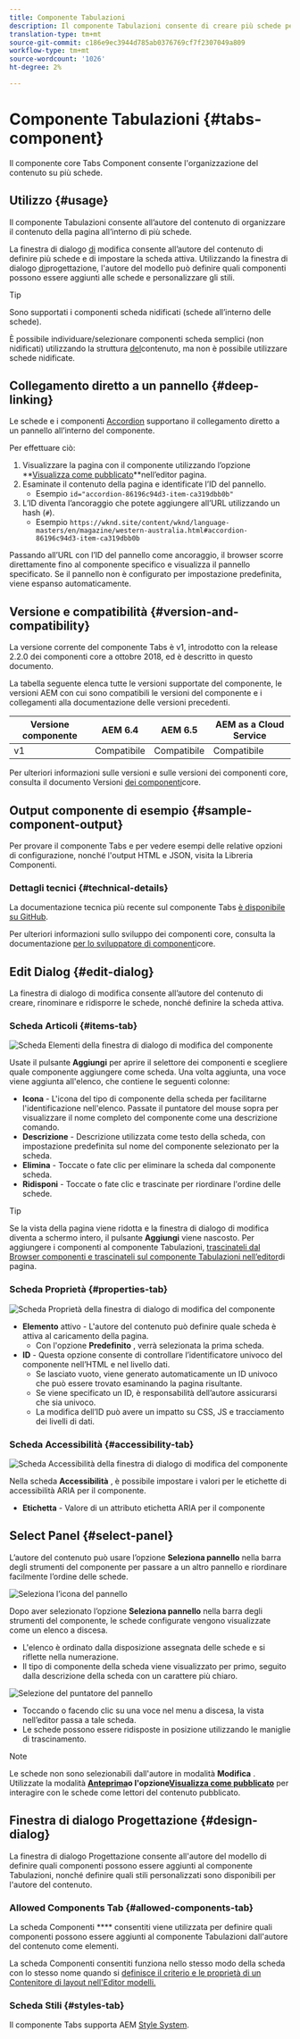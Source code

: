 ```yaml
---
title: Componente Tabulazioni
description: Il componente Tabulazioni consente di creare più schede per disporre il contenuto su una pagina.
translation-type: tm+mt
source-git-commit: c186e9ec3944d785ab0376769cf7f2307049a809
workflow-type: tm+mt
source-wordcount: '1026'
ht-degree: 2%

---
```



# Componente Tabulazioni {#tabs-component}

Il componente core Tabs Component consente l&#39;organizzazione del contenuto su più schede.

## Utilizzo {#usage}

Il componente Tabulazioni consente all’autore del contenuto di organizzare il contenuto della pagina all’interno di più schede.

La finestra di dialogo [di](#edit-dialog) modifica consente all’autore del contenuto di definire più schede e di impostare la scheda attiva. Utilizzando la finestra di dialogo [di](#design-dialog)progettazione, l&#39;autore del modello può definire quali componenti possono essere aggiunti alle schede e personalizzare gli stili.

>[!TIP]
>
>Sono supportati i componenti scheda nidificati (schede all’interno delle schede).
>
>È possibile individuare/selezionare componenti scheda semplici (non nidificati) utilizzando la struttura [del](https://docs.adobe.com/content/help/en/experience-manager-cloud-service/sites/authoring/fundamentals/environment-tools.html#content-tree)contenuto, ma non è possibile utilizzare schede nidificate.

## Collegamento diretto a un pannello {#deep-linking}

Le schede e i componenti [Accordion](accordion.md) supportano il collegamento diretto a un pannello all’interno del componente.

Per effettuare ciò:

1. Visualizzare la pagina con il componente utilizzando l’opzione **[Visualizza come pubblicato](https://docs.adobe.com/content/help/en/experience-manager-65/authoring/authoring/editing-content.html#view-as-published)**nell’editor pagina.
1. Esaminate il contenuto della pagina e identificate l’ID del pannello.
   * Esempio `id="accordion-86196c94d3-item-ca319dbb0b"`
1. L’ID diventa l’ancoraggio che potete aggiungere all’URL utilizzando un hash (`#`).
   * Esempio `https://wknd.site/content/wknd/language-masters/en/magazine/western-australia.html#accordion-86196c94d3-item-ca319dbb0b`

Passando all’URL con l’ID del pannello come ancoraggio, il browser scorre direttamente fino al componente specifico e visualizza il pannello specificato. Se il pannello non è configurato per impostazione predefinita, viene espanso automaticamente.

## Versione e compatibilità {#version-and-compatibility}

La versione corrente del componente Tabs è v1, introdotto con la release 2.2.0 dei componenti core a ottobre 2018, ed è descritto in questo documento.

La tabella seguente elenca tutte le versioni supportate del componente, le versioni AEM con cui sono compatibili le versioni del componente e i collegamenti alla documentazione delle versioni precedenti.

| Versione componente | AEM 6.4   | AEM 6.5 | AEM as a Cloud Service |
|--- |--- |--- |---|
| v1 | Compatibile | Compatibile | Compatibile |

Per ulteriori informazioni sulle versioni e sulle versioni dei componenti core, consulta il documento Versioni [dei componenti](/help/versions.md)core.

## Output componente di esempio {#sample-component-output}

Per provare il componente Tabs e per vedere esempi delle relative opzioni di configurazione, nonché l&#39;output HTML e JSON, visita la Libreria [](https://adobe.com/go/aem_cmp_library_tabs)Componenti.

### Dettagli tecnici {#technical-details}

La documentazione tecnica più recente sul componente Tabs [è disponibile su GitHub](https://adobe.com/go/aem_cmp_tech_tabs_v1).

Per ulteriori informazioni sullo sviluppo dei componenti core, consulta la documentazione [per lo sviluppatore di componenti](/help/developing/overview.md)core.

## Edit Dialog {#edit-dialog}

La finestra di dialogo di modifica consente all’autore del contenuto di creare, rinominare e ridisporre le schede, nonché definire la scheda attiva.

### Scheda Articoli {#items-tab}

![Scheda Elementi della finestra di dialogo di modifica del componente](/help/assets/tabs-edit-items.png)

Usate il pulsante **Aggiungi** per aprire il selettore dei componenti e scegliere quale componente aggiungere come scheda. Una volta aggiunta, una voce viene aggiunta all&#39;elenco, che contiene le seguenti colonne:

* **Icona** - L&#39;icona del tipo di componente della scheda per facilitarne l&#39;identificazione nell&#39;elenco. Passate il puntatore del mouse sopra per visualizzare il nome completo del componente come una descrizione comando.
* **Descrizione** - Descrizione utilizzata come testo della scheda, con impostazione predefinita sul nome del componente selezionato per la scheda.
* **Elimina** - Toccate o fate clic per eliminare la scheda dal componente scheda.
* **Ridisponi** - Toccate o fate clic e trascinate per riordinare l&#39;ordine delle schede.

>[!TIP]
>
>Se la vista della pagina viene ridotta e la finestra di dialogo di modifica diventa a schermo intero, il pulsante **Aggiungi** viene nascosto. Per aggiungere i componenti al componente Tabulazioni, [trascinateli dal Browser componenti e trascinateli sul componente Tabulazioni nell’editor](https://docs.adobe.com/content/help/en/experience-manager-cloud-service/sites/authoring/fundamentals/editing-content.html#inserting-a-component)di pagina.

### Scheda Proprietà {#properties-tab}

![Scheda Proprietà della finestra di dialogo di modifica del componente](/help/assets/tabs-edit-properties.png)

* **Elemento** attivo - L&#39;autore del contenuto può definire quale scheda è attiva al caricamento della pagina.
   * Con l&#39;opzione **Predefinito** , verrà selezionata la prima scheda.
* **ID** - Questa opzione consente di controllare l’identificatore univoco del componente nell’HTML e nel livello [](/help/developing/data-layer/overview.md)dati.
   * Se lasciato vuoto, viene generato automaticamente un ID univoco che può essere trovato esaminando la pagina risultante.
   * Se viene specificato un ID, è responsabilità dell’autore assicurarsi che sia univoco.
   * La modifica dell’ID può avere un impatto su CSS, JS e tracciamento dei livelli di dati.

### Scheda Accessibilità {#accessibility-tab}

![Scheda Accessibilità della finestra di dialogo di modifica del componente](/help/assets/tabs-edit-accessibility.png)

Nella scheda **Accessibilità** , è possibile impostare i valori per le etichette di accessibilità [](https://www.w3.org/WAI/standards-guidelines/aria/) ARIA per il componente.

* **Etichetta** - Valore di un attributo etichetta ARIA per il componente

## Select Panel {#select-panel}

L’autore del contenuto può usare l’opzione **Seleziona pannello** nella barra degli strumenti del componente per passare a un altro pannello e riordinare facilmente l’ordine delle schede.

![Seleziona l’icona del pannello](/help/assets/select-panel-icon.png)

Dopo aver selezionato l’opzione **Seleziona pannello** nella barra degli strumenti del componente, le schede configurate vengono visualizzate come un elenco a discesa.

* L&#39;elenco è ordinato dalla disposizione assegnata delle schede e si riflette nella numerazione.
* Il tipo di componente della scheda viene visualizzato per primo, seguito dalla descrizione della scheda con un carattere più chiaro.

![Selezione del puntatore del pannello](/help/assets/select-panel-popover.png)

* Toccando o facendo clic su una voce nel menu a discesa, la vista nell’editor passa a tale scheda.
* Le schede possono essere ridisposte in posizione utilizzando le maniglie di trascinamento.

>[!NOTE]
>
>Le schede non sono selezionabili dall&#39;autore in modalità **Modifica** . Utilizzate la modalità **[Anteprima](https://docs.adobe.com/content/help/en/experience-manager-cloud-service/sites/authoring/fundamentals/editing-content.html#preview-mode)**o l&#39;opzione**[Visualizza come pubblicato](https://docs.adobe.com/content/help/en/experience-manager-cloud-service/sites/authoring/fundamentals/editing-content.html#view-as-published)** per interagire con le schede come lettori del contenuto pubblicato.

## Finestra di dialogo Progettazione {#design-dialog}

La finestra di dialogo Progettazione consente all&#39;autore del modello di definire quali componenti possono essere aggiunti al componente Tabulazioni, nonché definire quali stili personalizzati sono disponibili per l&#39;autore del contenuto.

### Allowed Components Tab {#allowed-components-tab}

La scheda Componenti **** consentiti viene utilizzata per definire quali componenti possono essere aggiunti al componente Tabulazioni dall&#39;autore del contenuto come elementi.

La scheda Componenti consentiti funziona nello stesso modo della scheda con lo stesso nome quando si [definisce il criterio e le proprietà di un Contenitore di layout nell&#39;Editor modelli.](https://docs.adobe.com/content/help/en/experience-manager-cloud-service/sites/authoring/features/templates.html)

### Scheda Stili {#styles-tab}

Il componente Tabs supporta AEM [Style System](/help/get-started/authoring.md#component-styling).
